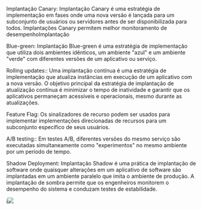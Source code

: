 
Implantação Canary: Implantação Canary é uma estratégia de implementação em fases onde uma nova versão é lançada para um subconjunto de usuários ou servidores antes de ser disponibilizada para todos. Implantações Canary permitem melhor monitoramento de desempenhoImplantação

Blue-green: Implantação Blue-green é uma estratégia de implementação que utiliza dois ambientes idênticos, um ambiente "azul" e um ambiente "verde" com diferentes versões de um aplicativo ou serviço.

Rolling updates:: Uma implantação contínua é uma estratégia de implementação que atualiza instâncias em execução de um aplicativo com a nova versão. O objetivo principal da estratégia de implantação de atualização contínua é minimizar o tempo de inatividade e garantir que os aplicativos permaneçam acessíveis e operacionais, mesmo durante as atualizações.

Feature Flag: Os sinalizadores de recurso podem ser usados para implementar implementações direcionadas de recursos para um subconjunto específico de seus usuários.

A/B testing:: Em testes A/B, diferentes versões do mesmo serviço são executadas simultaneamente como "experimentos" no mesmo ambiente por um período de tempo.

Shadow Deployment: Implantação Shadow é uma prática de implantação de software onde quaisquer alterações em um aplicativo de software são implantadas em um ambiente paralelo que imita o ambiente de produção. A implantação de sombra permite que os engenheiros monitorem o desempenho do sistema e conduzam testes de estabilidade.

i![](img/deploy-strategies.jpeg)
